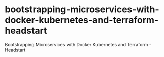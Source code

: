 # bootstrapping-microservices-with-docker-kubernetes-and-terraform-headstart
Bootstrapping Microservices with Docker Kubernetes and Terraform - Headstart
